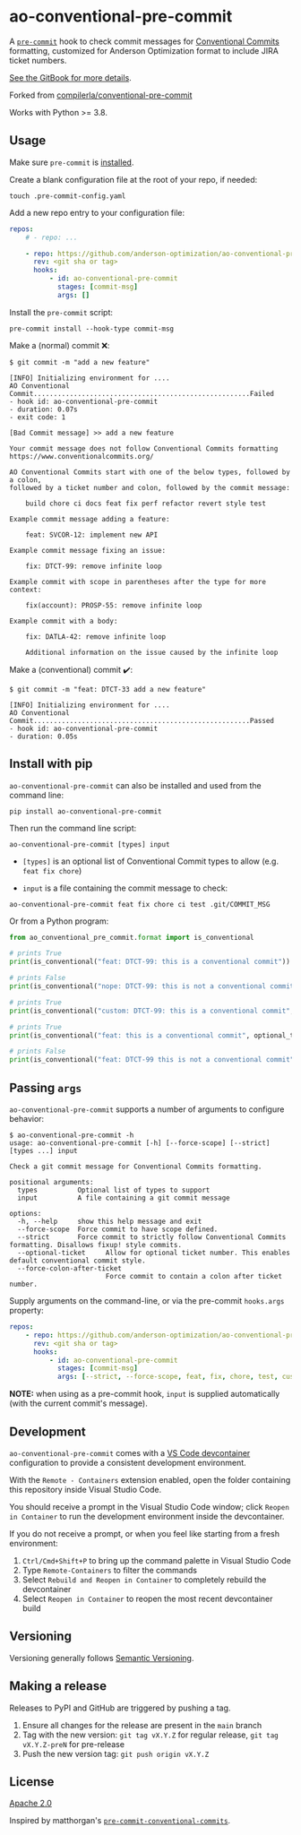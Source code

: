 # ao-conventional-pre-commit

A [`pre-commit`](https://pre-commit.com) hook to check commit messages for
[Conventional Commits](https://conventionalcommits.org) formatting, customized for Anderson Optimization format to include JIRA ticket numbers.

[See the GitBook for more details](https://app.gitbook.com/o/-MPk29w3J35c1gpH27R3/s/-MTfg11Sa9v8-geD90cu/process/overview-2#4.-commit-messages).

Forked from [compilerla/conventional-pre-commit](https://github.com/compilerla/conventional-pre-commit)

Works with Python >= 3.8.

## Usage

Make sure `pre-commit` is [installed](https://pre-commit.com#install).

Create a blank configuration file at the root of your repo, if needed:

```console
touch .pre-commit-config.yaml
```

Add a new repo entry to your configuration file:

```yaml
repos:
    # - repo: ...

    - repo: https://github.com/anderson-optimization/ao-conventional-pre-commit
      rev: <git sha or tag>
      hooks:
          - id: ao-conventional-pre-commit
            stages: [commit-msg]
            args: []
```

Install the `pre-commit` script:

```console
pre-commit install --hook-type commit-msg
```

Make a (normal) commit :x::

```console
$ git commit -m "add a new feature"

[INFO] Initializing environment for ....
AO Conventional Commit......................................................Failed
- hook id: ao-conventional-pre-commit
- duration: 0.07s
- exit code: 1

[Bad Commit message] >> add a new feature

Your commit message does not follow Conventional Commits formatting
https://www.conventionalcommits.org/

AO Conventional Commits start with one of the below types, followed by a colon,
followed by a ticket number and colon, followed by the commit message:

    build chore ci docs feat fix perf refactor revert style test

Example commit message adding a feature:

    feat: SVCOR-12: implement new API

Example commit message fixing an issue:

    fix: DTCT-99: remove infinite loop

Example commit with scope in parentheses after the type for more context:

    fix(account): PROSP-55: remove infinite loop

Example commit with a body:

    fix: DATLA-42: remove infinite loop

    Additional information on the issue caused by the infinite loop
```

Make a (conventional) commit :heavy_check_mark::

```console
$ git commit -m "feat: DTCT-33 add a new feature"

[INFO] Initializing environment for ....
AO Conventional Commit......................................................Passed
- hook id: ao-conventional-pre-commit
- duration: 0.05s
```

## Install with pip

`ao-conventional-pre-commit` can also be installed and used from the command line:

```shell
pip install ao-conventional-pre-commit
```

Then run the command line script:

```shell
ao-conventional-pre-commit [types] input
```

-   `[types]` is an optional list of Conventional Commit types to allow (e.g. `feat fix chore`)

-   `input` is a file containing the commit message to check:

```shell
ao-conventional-pre-commit feat fix chore ci test .git/COMMIT_MSG
```

Or from a Python program:

```python
from ao_conventional_pre_commit.format import is_conventional

# prints True
print(is_conventional("feat: DTCT-99: this is a conventional commit"))

# prints False
print(is_conventional("nope: DTCT-99: this is not a conventional commit"))

# prints True
print(is_conventional("custom: DTCT-99: this is a conventional commit", types=["custom"]))

# prints True
print(is_conventional("feat: this is a conventional commit", optional_ticket=True))

# prints False
print(is_conventional("feat: DTCT-99 this is not a conventional commit", optional_colon_after_ticket=False))
```

## Passing `args`

`ao-conventional-pre-commit` supports a number of arguments to configure behavior:

```shell
$ ao-conventional-pre-commit -h
usage: ao-conventional-pre-commit [-h] [--force-scope] [--strict] [types ...] input

Check a git commit message for Conventional Commits formatting.

positional arguments:
  types          Optional list of types to support
  input          A file containing a git commit message

options:
  -h, --help     show this help message and exit
  --force-scope  Force commit to have scope defined.
  --strict       Force commit to strictly follow Conventional Commits formatting. Disallows fixup! style commits.
  --optional-ticket     Allow for optional ticket number. This enables default conventional commit style.
  --force-colon-after-ticket
                        Force commit to contain a colon after ticket number.
```

Supply arguments on the command-line, or via the pre-commit `hooks.args` property:

```yaml
repos:
    - repo: https://github.com/anderson-optimization/ao-conventional-pre-commit
      rev: <git sha or tag>
      hooks:
          - id: ao-conventional-pre-commit
            stages: [commit-msg]
            args: [--strict, --force-scope, feat, fix, chore, test, custom]
```

**NOTE:** when using as a pre-commit hook, `input` is supplied automatically (with the current commit's message).

## Development

`ao-conventional-pre-commit` comes with a [VS Code devcontainer](https://code.visualstudio.com/learn/develop-cloud/containers)
configuration to provide a consistent development environment.

With the `Remote - Containers` extension enabled, open the folder containing this repository inside Visual Studio Code.

You should receive a prompt in the Visual Studio Code window; click `Reopen in Container` to run the development environment
inside the devcontainer.

If you do not receive a prompt, or when you feel like starting from a fresh environment:

1. `Ctrl/Cmd+Shift+P` to bring up the command palette in Visual Studio Code
1. Type `Remote-Containers` to filter the commands
1. Select `Rebuild and Reopen in Container` to completely rebuild the devcontainer
1. Select `Reopen in Container` to reopen the most recent devcontainer build

## Versioning

Versioning generally follows [Semantic Versioning](https://semver.org/).

## Making a release

Releases to PyPI and GitHub are triggered by pushing a tag.

1. Ensure all changes for the release are present in the `main` branch
1. Tag with the new version: `git tag vX.Y.Z` for regular release, `git tag vX.Y.Z-preN` for pre-release
1. Push the new version tag: `git push origin vX.Y.Z`

## License

[Apache 2.0](LICENSE)

Inspired by matthorgan's [`pre-commit-conventional-commits`](https://github.com/matthorgan/pre-commit-conventional-commits).
